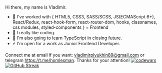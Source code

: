 Hi there, my name is Vladimir.

- 🔭 I've worked with {
          HTML5, 
          CSS3, 
          SASS/SCSS, 
          JS(ECMAScript 6+), 
          React/Redux,
          react-hook-form,
          react-router-dom,
          hooks,
          classnames,
          css modules,
          styled-components
          } = Frontend
- 🌱 I really like coding. 
- 🤔 I'm also going to learn TypeScript in closing future.
- ⚡ I'm open for a work as Junior Frontend Developer.

Connect me at email if you want: vladimirplyukhin89@gmail.com
or telegram https://t.me/homlesman.
Thanks for your attention!
[![codewars](https://www.codewars.com/users/Pirate_of_dark_water/badges/large)](https://www.codewars.com/users/username)
[![GitHub Streak](https://github-readme-streak-stats.herokuapp.com/?user=vladimirplyukhin89)](https://git.io/streak-stats) 
